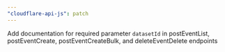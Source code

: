 ```yaml
---
"cloudflare-api-js": patch
---
```


Add documentation for required parameter `datasetId` in postEventList, postEventCreate, postEventCreateBulk, and deleteEventDelete endpoints